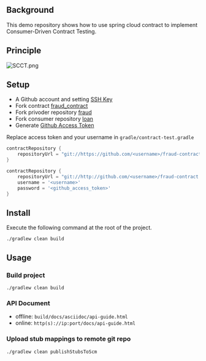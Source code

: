 ## Background

This demo repository shows how to use spring cloud contract to implement Consumer-Driven Contract Testing.

## Principle
![SCCT.png](https://p1-juejin.byteimg.com/tos-cn-i-k3u1fbpfcp/6e9876026dd14faf90161ceae9abd9be~tplv-k3u1fbpfcp-watermark.image)

## Setup

- A Github account and setting [SSH Key](https://github.com/settings/keys)
- Fork contract [fraud_contract](https://github.com/lynings/fraud-contract)
- Fork privoder repository [fraud](https://github.com/lynings/fraud)
- Fork consumer repository [loan](https://github.com/lynings/loan)
- Generate [Github Access Token](https://github.com/settings/tokens)


Replace access token and your username in `gradle/contract-test.gradle`

```gradle
contractRepository {
    repositoryUrl = "git://https://github.com/<username>/fraud-contract.git"
}

contractRepository {
    repositoryUrl = "git://http://github.com/<username>/fraud-contract.git"
    username = '<username>'
    password = '<github_access_token>'
}
```
## Install

Execute the following command at the root of the project.

```
./gradlew clean build
```

## Usage

### Build project

```
./gradlew clean build
```

### API Document

- offline:  `build/docs/asciidoc/api-guide.html`
- online:  `http(s)://ip:port/docs/api-guide.html`

### Upload stub mappings to remote git repo

```
./gradlew clean publishStubsToScm
```
